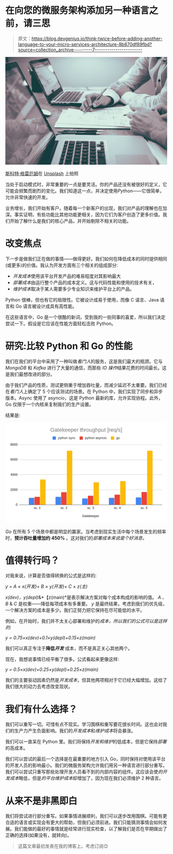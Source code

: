 # 在向您的微服务架构添加另一种语言之前，请三思

> 原文：<https://blog.devgenius.io/think-twice-before-adding-another-language-to-your-micro-services-architecture-8b870df89fbd?source=collection_archive---------7----------------------->

![](img/9987ca59b3dd02321bfd0e8974804d0b.png)

[斯科特·格雷厄姆](https://unsplash.com/@sctgrhm?utm_source=medium&utm_medium=referral)在 [Unsplash](https://unsplash.com?utm_source=medium&utm_medium=referral) 上拍照

当处于启动模式时，非常重要的一点是要灵活。你的产品还没有被很好的定义，它可能会频繁而剧烈的变化。我们知道这一点，并决定使用*Python*——它很简单，允许非常快速的开发。

业务增长，我们开始有客户。随着每一个新客户的出现，我们对产品的理解也在加深。事实证明，有些功能比其他功能更相关，因为它们为客户创造了更多价值。我们开始了解什么是我们的核心产品，并开始剔除不相关的功能。

# 改变焦点

下一步是做我们正在做的事情——做得更好。我们如何在降低成本的同时提供相同(或更多)的价值。我认为开发方面有三个相关的组成部分:

*   *开发成本*使用该平台开发产品的难易程度对其影响最大
*   *部署成本*由运行整个产品的成本定义。这与代码性能和使用的技术有关，
*   *维护成本*取决于某人需要多少专业知识来维护平台上的产品。

Python 很棒，但也有它的局限性。它被设计成易于使用，而像 C 语言、Java 语言和 Go 语言被设计成具有高性能。

在这些语言中，Go 是一个很酷的新词，受到我的一些同事的喜爱，所以我们决定尝试一下。假设是它应该在性能方面轻松击败 Python。

# 研究:比较 Python 和 Go 的性能

我们在我们的平台中采用了一种叫做*看门人*的服务，这是我们最大的瓶颈。它与 *MongoDB* 和 *Kafka* 进行了大量的通信，而那些 *IO 操作*结果花费的时间最长。这是我们最想改进的部分。

由于我们产品的性质，测试更侧重于增加吞吐量，而减少延迟不太重要。我们已经在*看门人*上确定了 5 个应该测试的场景。在 Python 中，我们实现了同步和异步版本。Async 使用了 asyncio，这是 Python 最新的库，允许实现协程。此外，Go 仅限于一个内核来复制我们的生产设置。

结果是:

![](img/556139073bc8c53514a0a2aa4284950a.png)

*Go* 在所有 5 个场景中都是明显的赢家。当考虑到现实生活中每个场景发生的频率时，**预计吞吐量增加约 450%** 。这对我们的*部署成本来说是个好消息。*

# 值得转行吗？

对我来说，计算是否值得转换的公式是这样的:

*y = A × x(开发)+ B × y(开发)+ C × z(主)*

*x(dev)，y(depl)*&*【z(main)*是表示解决方案对每个成本构成的影响的值。 *A* 、 *B* & *C* 是权重——降低每项成本有多重要。 *y* 是最终结果，考虑到我们的优先级，一个解决方案的成本是多少。我们正努力把它保持在尽可能低的水平。

例如，在开始时，我们并不太关心部署和维护的*成本，所以我们的公式可以是这样的:*

*y = 0.75×x(dev)+0.1×y(depl)+0.15×z(main)*

我们可以真正专注于**降低*开发*** 成本，而不是真正关心其他两个。

现在，我想说事情已经平衡了很多。公式看起来更像这样:

*y = 0.5×x(dev)+0.25×y(depl)+0.25×z(main)*

我们的主要驱动因素仍然是*开发成本*，但其他两项相对于它已经大幅增加。这给了我们很大的动力去考虑改变现状。

# 我们有什么选择？

我们可以重写一切。可惜有点不现实。学习围棋和重写要花很长时间。这也会对我们的生产力产生负面影响。我们的*开发成本*和*维护成本*将会暴涨。

我们可以一直呆在 Python 里。我们将保持*开发和维护*的低成本，但是它保持*部署*的高成本。

我们可以尝试的最后一个选择是在最重要的地方引入 Go，同时保持对使用该平台的开发人员的影响最小。我们的微服务架构允许我们用另一种语言进行部分重写。我们可以尝试只重写那些处理开发人员看不到的内部内容的组件。这应该会使*的开发成本*略低，但是*的平台维护成本*却增加了，因为现在我们必须维护 2 种语言。

# 从来不是非黑即白

我们将尝试进行部分重写。如果事情进展顺利，我们可以逐步改用围棋。可能有更合适的语言或实现会有更大的帮助，但我们必须前进。我们只能猜测事情会如何发展。我们能做的最好的事情就是经常进行现实检查，以了解我们是否在早期做出了正确的选择(如果没有，就转向)。

> 这篇文章最初发表在我的博客上。考虑订阅😊